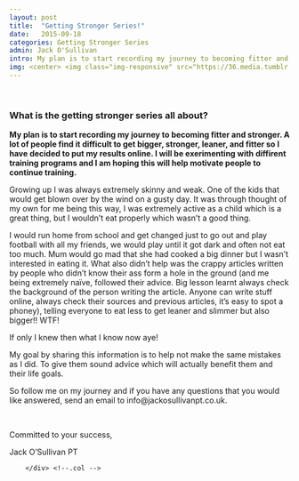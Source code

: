 ```yaml
---
layout: post
title:  "Getting Stronger Series!"
date:   2015-09-18
categories: Getting Stronger Series
admin: Jack O'Sullivan
intro: My plan is to start recording my journey to becoming fitter and stronger. A lot of people find it difficult to get bigger, stronger, leaner, and fitter so I have decided to put my results online. I will be exerimenting with diffirent training programs and I am hoping this will help motivate people to continue training.
img: <center> <img class="img-responsive" src="https://36.media.tumblr.com/db6b9cb197d7df19162202acee6b169a/tumblr_nu017keed51rm54z2o1_250.png"></center>
---
```


<br>

<div class="col-md-11">

<h3> What is the getting stronger series all about? </h3>

<p><b> My plan is to start recording my journey to becoming fitter and stronger. A lot of people find it difficult to get bigger, stronger, leaner, and fitter so I have decided to put my results online. I will be exerimenting with diffirent training programs and I am hoping this will help motivate people to continue training. </b></p>
<p> Growing up I was always extremely skinny and weak. One of the kids that would get blown over by the wind on a gusty day. It was through thought of my own for me being this way, I was extremely active as a child which is a great thing, but I wouldn’t eat properly which wasn’t a good thing. </p>
<p>I would run home from school and get changed just to go out and play football with all my friends, we would play until it got dark and often not eat too much. Mum would go mad that she had cooked a big dinner but I wasn’t interested in eating it. 
What also didn’t help was the crappy articles written by people who didn’t know their ass form a hole in the ground (and me being extremely naïve, followed their advice. Big lesson learnt always check the background of the person writing the article. Anyone can write stuff online, always check their sources and previous articles, it’s easy to spot a phoney), telling everyone to eat less to get leaner and slimmer but also bigger!! WTF!</p>
<p>If only I knew then what I know now aye! </p>
<p>My goal by sharing this information is to help not make the same mistakes as I did. To give them sound advice which will actually benefit them and their life goals. </p>
<p>So follow me on my journey and if you have any questions that you would like answered, send an email to info@jackosullivanpt.co.uk.</p>
<br>
<p>Committed to your success,</p>
<p>Jack O’Sullivan PT</p> 


        </div> <!--.col -->

